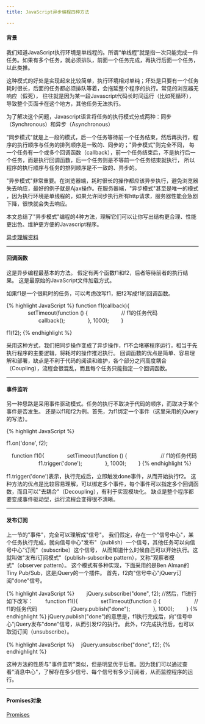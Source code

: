 ```yaml
---
title: JavaScript异步编程四种方法

---
```


#### 背景
我们知道JavaScript执行环境是单线程的。所谓“单线程”就是指一次只能完成一件任务。如果有多个任务，就必须排队，前面一个任务完成，再执行后面一个任务，
以此类推。

这种模式的好处是实现起来比较简单，执行环境相对单纯；坏处是只要有一个任务耗时很长，后面的任务都必须排队等着，会拖延整个程序的执行。常见的浏览器无响应（假死），
往往就是因为某一段Javascript代码长时间运行（比如死循环），导致整个页面卡在这个地方，其他任务无法执行。

为了解决这个问题，Javascript语言将任务的执行模式分成两种：同步（Synchronous）和异步（Asynchronous）

"同步模式"就是上一段的模式，后一个任务等待前一个任务结束，然后再执行，程序的执行顺序与任务的排列顺序是一致的、同步的；"异步模式"则完全不同，
每一个任务有一个或多个回调函数（callback），前一个任务结束后，不是执行后一个任务，而是执行回调函数，后一个任务则是不等前一个任务结束就执行，
所以程序的执行顺序与任务的排列顺序是不一致的、异步的。

"异步模式"非常重要。在浏览器端，耗时很长的操作都应该异步执行，避免浏览器失去响应，最好的例子就是Ajax操作。在服务器端，"异步模式"甚至是唯一的模式
，因为执行环境是单线程的，如果允许同步执行所有http请求，服务器性能会急剧下降，很快就会失去响应。

本文总结了"异步模式"编程的4种方法，理解它们可以让你写出结构更合理、性能更出色、维护更方便的Javascript程序。

[异步理解资料](http://www.cnblogs.com/chrischjh/p/4648395.html)

----------------------------------
#### 回调函数
这是异步编程最基本的方法。
假定有两个函数f1和f2，后者等待前者的执行结果。
这是最原始的JavaScript文件加载方式。

如果f1是一个很耗时的任务，可以考虑改写f1，把f2写成f1的回调函数。

{% highlight JavaScript %}
function f1(callback){
　　　　setTimeout(function () {
　　　　　　// f1的任务代码
　　　　　　callback();
　　　　}, 1000);
　　}

f1(f2);
{% endhighlight %}

采用这种方式，我们把同步操作变成了异步操作，f1不会堵塞程序运行，相当于先执行程序的主要逻辑，将耗时的操作推迟执行。
回调函数的优点是简单、容易理解和部署，缺点是不利于代码的阅读和维护，各个部分之间高度耦合（Coupling），流程会很混乱，而且每个任务只能指定一个回调函数。

----------------------------------
#### 事件监听
另一种思路是采用事件驱动模式。任务的执行不取决于代码的顺序，而取决于某个事件是否发生。
还是以f1和f2为例。首先，为f1绑定一个事件（这里采用的jQuery的写法）。

{% highlight JavaScript %}

f1.on('done', f2);

　function f1(){
　　　　setTimeout(function () {
　　　　　　// f1的任务代码
　　　　　　f1.trigger('done');
　　　　}, 1000);
　　}
{% endhighlight %}

f1.trigger('done')表示，执行完成后，立即触发done事件，从而开始执行f2。
这种方法的优点是比较容易理解，可以绑定多个事件，每个事件可以指定多个回调函数，而且可以"去耦合"（Decoupling），有利于实现模块化。
缺点是整个程序都要变成事件驱动型，运行流程会变得很不清晰。

----------------------------------
#### 发布订阅
上一节的"事件"，完全可以理解成"信号"。
我们假定，存在一个"信号中心"，某个任务执行完成，就向信号中心"发布"（publish）一个信号，其他任务可以向信号中心"订阅"（subscribe）这个信号，
从而知道什么时候自己可以开始执行。这就叫做"发布/订阅模式"（publish-subscribe pattern），又称"观察者模式"（observer pattern）。
这个模式有多种实现，下面采用的是Ben Alman的Tiny Pub/Sub，这是jQuery的一个插件。
首先，f2向"信号中心"jQuery订阅"done"信号。

{% highlight JavaScript %}
　　jQuery.subscribe("done", f2);
//然后，f1进行如下改写：
　　function f1(){
　　　　setTimeout(function () {
　　　　　　// f1的任务代码
　　　　　　jQuery.publish("done");
　　　　}, 1000);
　　}
{% endhighlight %}
jQuery.publish("done")的意思是，f1执行完成后，向"信号中心"jQuery发布"done"信号，从而引发f2的执行。
此外，f2完成执行后，也可以取消订阅（unsubscribe）。

{% highlight JavaScript %}
　jQuery.unsubscribe("done", f2);
{% endhighlight %}

这种方法的性质与"事件监听"类似，但是明显优于后者。因为我们可以通过查看"消息中心"，了解存在多少信号、每个信号有多少订阅者，从而监控程序的运行。

----------------------------------
#### Promises对象
[Promises](http://es6.ruanyifeng.com/#docs/promise)